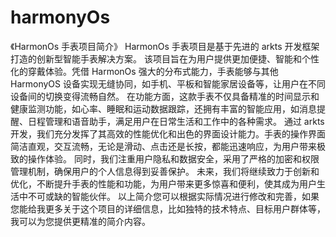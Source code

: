# harmonyOs
《HarmonOs 手表项目简介》
HarmonOs 手表项目是基于先进的 arkts 开发框架打造的创新型智能手表解决方案。
该项目旨在为用户提供更加便捷、智能和个性化的穿戴体验。凭借 HarmonOs 强大的分布式能力，手表能够与其他 HarmonyOS 设备实现无缝协同，如手机、平板和智能家居设备等，让用户在不同设备间的切换变得流畅自然。
在功能方面，这款手表不仅具备精准的时间显示和健康监测功能，如心率、睡眠和运动数据跟踪，还拥有丰富的智能应用，如消息提醒、日程管理和语音助手，满足用户在日常生活和工作中的各种需求。
通过 arkts 开发，我们充分发挥了其高效的性能优化和出色的界面设计能力。手表的操作界面简洁直观，交互流畅，无论是滑动、点击还是长按，都能迅速响应，为用户带来极致的操作体验。
同时，我们注重用户隐私和数据安全，采用了严格的加密和权限管理机制，确保用户的个人信息得到妥善保护。
未来，我们将继续致力于创新和优化，不断提升手表的性能和功能，为用户带来更多惊喜和便利，使其成为用户生活中不可或缺的智能伙伴。
以上简介您可以根据实际情况进行修改和完善，如果您能给我更多关于这个项目的详细信息，比如独特的技术特点、目标用户群体等，我可以为您提供更精准的简介内容。

